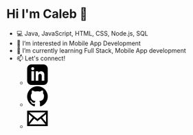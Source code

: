 # Hi I'm Caleb 👋
- 💻 Java, JavaScript, HTML, CSS, Node.js, SQL
- 👀 I’m interested in Mobile App Development
- 🌱 I’m currently learning Full Stack, Mobile App development
- 📫 Let's connect!
    - [![Linkedin](https://github.com/caleb830122/caleb830122/raw/main/icons/linkedin.svg)](http://www.linkedin.com/in/calebchangzjc)
    - [![Github](https://github.com/caleb830122/caleb830122/raw/main/icons/git-hub.svg)](https://github.com/caleb830122?tab=repositories)
    - [![Email](https://github.com/caleb830122/caleb830122/raw/main/icons/email.svg)](mailto:caleb.changc@gmail.com)

<!---
caleb830122/caleb830122 is a ✨ special ✨ repository because its `README.md` (this file) appears on your GitHub profile.
You can click the Preview link to take a look at your changes.
--->
